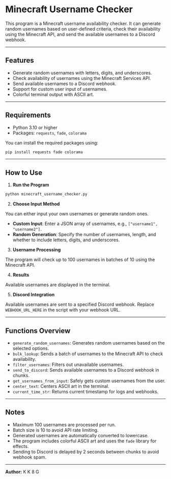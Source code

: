 # Minecraft Username Checker

This program is a Minecraft username availability checker. It can generate random usernames based on user-defined criteria, check their availability using the Minecraft API, and send the available usernames to a Discord webhook.

---

## Features

- Generate random usernames with letters, digits, and underscores.
- Check availability of usernames using the Minecraft Services API.
- Send available usernames to a Discord webhook.
- Support for custom user input of usernames.
- Colorful terminal output with ASCII art.

---

## Requirements

- Python 3.10 or higher
- Packages: `requests`, `fade`, `colorama`

You can install the required packages using:

```bash
pip install requests fade colorama
```

---

## How to Use

1. **Run the Program**

```bash
python minecraft_username_checker.py
```

2. **Choose Input Method**

You can either input your own usernames or generate random ones.

- **Custom Input**: Enter a JSON array of usernames, e.g., `["username1", "username2"]`.
- **Random Generation**: Specify the number of usernames, length, and whether to include letters, digits, and underscores.

3. **Username Processing**

The program will check up to 100 usernames in batches of 10 using the Minecraft API.

4. **Results**

Available usernames are displayed in the terminal.

5. **Discord Integration**

Available usernames are sent to a specified Discord webhook. Replace `WEBHOOK_URL_HERE` in the script with your webhook URL.

---

## Functions Overview

- `generate_random_usernames`: Generates random usernames based on the selected options.
- `bulk_lookup`: Sends a batch of usernames to the Minecraft API to check availability.
- `filter_usernames`: Filters out unavailable usernames.
- `send_to_discord`: Sends available usernames to a Discord webhook in chunks.
- `get_usernames_from_input`: Safely gets custom usernames from the user.
- `center_text`: Centers ASCII art in the terminal.
- `current_time_str`: Returns current timestamp for logs and webhooks.

---

## Notes

- Maximum 100 usernames are processed per run.
- Batch size is 10 to avoid API rate limiting.
- Generated usernames are automatically converted to lowercase.
- The program includes colorful ASCII art and uses the `fade` library for effects.
- Sending to Discord is delayed by 2 seconds between chunks to avoid webhook spam.

---

**Author:** K K 8 G

